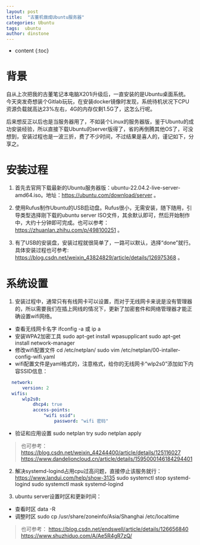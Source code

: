 ```yaml
---
layout: post
title:  "古董机做成Ubuntu服务器"
categories: Ubuntu
tags:  ubuntu
author: dinstone
---
```


* content
{:toc}

# 背景
自从上次把我的古董笔记本电脑X201i升级后，一直安装的是Ubuntu桌面系统。今天突发奇想装个Gitlab玩玩，在安装docker镜像时发现，系统待机状况下CPU资源负载就高达23%左右，4G的内存仅剩1.5G了，这怎么行呢。

后来想反正以后也是当服务器用了，不如装个Linux的服务器版，鉴于Ubuntu的成功安装经验，所以直接下载Ubuntu的server版得了，省的再倒腾其他OS了，可没想到，安装过程也是一波三折，费了不少时间，不过结果是喜人的，谨记如下，分享之。

# 安装过程
1. 首先去官网下载最新的Ubuntu服务器版：ubuntu-22.04.2-live-server-amd64.iso。地址：https://ubuntu.com/download/server 。

2. 使用Rufus制作Ubuntu的USB启动盘。Rufus很小，无需安装，随下随用，引导类型选择刚下载的ubuntu server ISO文件，其余默认即可，然后开始制作中，大约十分钟即可完成。也可以参考：https://zhuanlan.zhihu.com/p/498100251 。

3. 有了USB的安装盘，安装过程就很简单了，一路可以默认，选择“done”就行。具体安装过程也可参考: https://blog.csdn.net/weixin_43824829/article/details/126975368 。

# 系统设置
1. 安装过程中，通常只有有线网卡可以设置，而对于无线网卡来说是没有管理器的，所以需要我们在插上网线的情况下，更新了加密套件和网络管理器才能正确设置wifi网络。
  * 查看无线网卡名字
    ifconfig -a 或 ip a
  * 安装WPA2加密工具
    sudo apt-get install wpasupplicant
    sudo apt-get install network-manager
  * 修改wifi配置文件
    cd /etc/netplan/
    sudo vim /etc/netplan/00-intaller-config-wifi.yaml
  * wifi配置文件是yaml格式的，注意格式，给你的无线网卡“wlp2s0”添加如下内容SSID信息：
  ```yaml
    network:
	    version: 2
    wifis:
        wlp2s0:
            dhcp4: true
            access-points:
                "wifi ssid":
                    password: "wifi 密码"
  ```
  * 验证和应用设置
    sudo netplan try
    sudo netplan apply
  
  > 也可参考： 
  >  https://blog.csdn.net/weixin_44244400/article/details/125116027
  >  https://www.dandelioncloud.cn/article/details/1595000146184294401

2. 解决systemd-logind占用cpu过高问题，直接停止该服务就行：https://www.landui.com/help/show-3135 
    sudo systemctl stop systemd-logind
    sudo systemctl mask systemd-logind

3. ubuntu server设置时区和更新时间：
  * 查看时区
    data -R
  * 调整时区
    sudo cp /usr/share/zoneinfo/Asia/Shanghai  /etc/localtime

  > 也可参考：
  > https://blog.csdn.net/endswell/article/details/126656840
  > https://www.shuzhiduo.com/A/Ae5R4gR7zQ/
